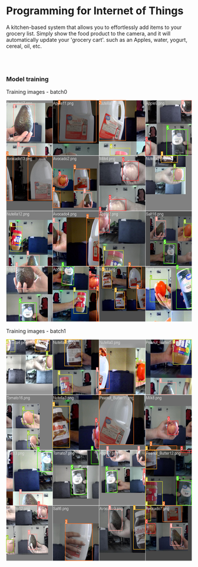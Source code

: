 <h1>Programming for Internet of Things</h1>
<p>A kitchen-based system that allows you to effortlessly add items to your grocery list. 
Simply show the food product to the camera, and it will automatically update your 'grocery cart'.  such as an Apples, water, yogurt,  cereal, oil, etc.
</p>
<br><br>
<h3>Model training</h3>
<p>Training images - batch0</p>
<img src="exp2/train_batch0.jpg" width=600 height=600>
<p>Training images - batch1</p>
<img src="exp2/train_batch1.jpg" width=600 height=600>
